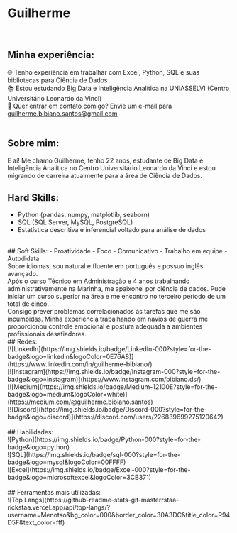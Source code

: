 # Guilherme

<br>

## Minha experiência:
🌐 Tenho experiência em trabalhar com Excel, Python, SQL e suas bibliotecas para Ciência de Dados <br>
📚 Estou estudando Big Data e Inteligência Analítica na UNIASSELVI (Centro Universitário Leonardo da Vinci) <br>
📧 Quer entrar em contato comigo? Envie um e-mail para guilherme.bibiano.santos@gmail.com <br>
<br>
## Sobre mim:
E aí! Me chamo Guilherme, tenho 22 anos, estudante de Big Data e Inteligência Analítica no Centro Universitário Leonardo da Vinci e estou migrando de carreira atualmente para a área de Ciência de Dados.
<br>
## Hard Skills:
- Python (pandas, numpy, matplotlib, seaborn)
- SQL (SQL Server, MySQL, PostgreSQL)
- Estatística descritiva e inferencial voltado para análise de dados
<br>
## Soft Skills:
- Proatividade
- Foco
- Comunicativo
- Trabalho em equipe
- Autodidata
<br>
Sobre idiomas, sou natural e fluente em português e possuo inglês avançado.
<br>
Após o curso Técnico em Administração e 4 anos trabalhando administrativamente na Marinha, me apaixonei por ciência de dados. Pude iniciar um curso superior na área e me encontro no terceiro período de um total de cinco.
<br>
Consigo prever problemas correlacionados às tarefas que me são incumbidas. Minha experiência trabalhando em navios de guerra me proporcionou controle emocional e postura adequada a ambientes profissionais desafiadores.
<br>
## Redes: <br>
[![LinkedIn](https://img.shields.io/badge/LinkedIn-000?style=for-the-badge&logo=linkedin&logoColor=0E76A8)](https://www.linkedin.com/in/guilherme-bibiano/) <br>
[![Instagram](https://img.shields.io/badge/Instagram-000?style=for-the-badge&logo=instagram)](https://www.instagram.com/bibiano.ds/) <br>
[![Medium](https://img.shields.io/badge/Medium-12100E?style=for-the-badge&logo=medium&logoColor=white)](https://medium.com/@guilherme.bibiano.santos) <br>
[![Discord](https://img.shields.io/badge/Discord-000?style=for-the-badge&logo=discord)](https://discord.com/users/226839699275120642) <br>
<br>
## Habilidades: <br>
![Python](https://img.shields.io/badge/Python-000?style=for-the-badge&logo=python) <br>
![SQL](https://img.shields.io/badge/sql-000?style=for-the-badge&logo=mysql&logoColor=00FFFF) <br>
![Excel](https://img.shields.io/badge/Excel-000?style=for-the-badge&logo=microsoftexcel&logoColor=3CB371) <br>
<br>
## Ferramentas mais utilizadas: <br>
![Top Langs](https://github-readme-stats-git-masterrstaa-rickstaa.vercel.app/api/top-langs/?username=Menotso&bg_color=000&border_color=30A3DC&title_color=R94D5F&text_color=fff)
